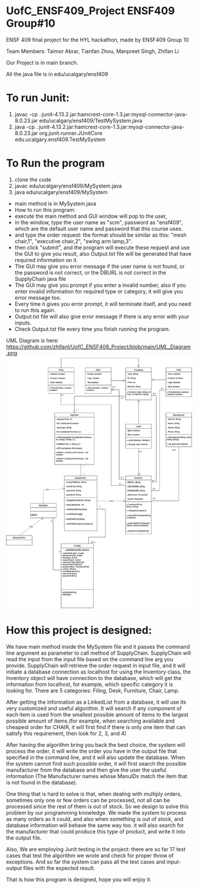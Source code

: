 # UofC_ENSF409_Project ENSF409 Group#10

ENSF 409 final project for the HYL hackathon, made by ENSF409 Group 10

Team Members: Taimor Abrar, Tianfan Zhou, Manpreet Singh, Zhifan Li 

Our Project is in main branch.

All the java file is in edu/ucalgary/ensf409

# To run Junit: 
1. javac -cp .:junit-4.13.2.jar:hamcrest-core-1.3.jar:mysql-connector-java-8.0.23.jar  edu/ucalgary/ensf409/TestMySystem.java
2. java -cp .:junit-4.13.2.jar:hamcrest-core-1.3.jar:mysql-connector-java-8.0.23.jar  org.junit.runner.JUnitCore edu.ucalgary.ensf409.TestMySystem

# To Run the program 
1. clone the code
2. javac edu/ucalgary/ensf409/MySystem.java 
3. java edu/ucalgary/ensf409/MySystem 

* main method is in MySystem.java
* How to run this program: 
* execute the main method and GUI window will pop to the user,
* in the window, type the user name as "scm", password as "ensf409", which are the default user name and password that this course uses.
* and type the order request: the format should be similar as this: "mesh chair,1", "executive chair,2", "swing arm lamp,3".
* then click "submit", and the program will execute these request and use the GUI to give you result, also Output.txt file will be generated that have required information on it.
* The GUI may give you error message if the user name is not found, or the password is not correct, or the DBURL is not correct in the SupplyChain java file
* The GUI may give you prompt if you enter a invalid number, also if you enter invalid information for required type or category, it will give you error message too.
* Every time it gives you error prompt, it will terminate itself, and you need to run this again.
* Output.txt file will also give error message if there is any error with your inputs.
* Check Output.txt file every time you finish running the program.

UML Diagram is here: 
https://github.com/zhifanl/UofC_ENSF409_Project/blob/main/UML_Diagram.png
![...](https://github.com/zhifanl/UofC_ENSF409_Project/blob/main/UML_Diagram.png)

# How this project is designed:

We have main method inside the MySystem file and it passes the command line argument as parameter to call method of SupplyChain. SupplyChain will read the input from the input file based on the command line arg you provide. SupplyChain will retrieve the order request in input file, and it will initiate a database connection as localhost for using the Inventory class, the Inventory object will have connection to the database, which will get the information from localhost, for example, which specific category it is looking for. There are 5 categories: Filing, Desk, Furniture, Chair, Lamp.

After getting the information as a LinkedList from a database, it will use its very customized and useful algorithm. It will search if any component of each item is used from the smallest possible amount of items to the largest possible amount of items.(for example, when searching available and cheapest order for CHAIR, it will first find if there is only one item that can satisfy this requirement, then look for 2, 3, and 4)

After having the algorithm bring you back the best choice, the system will process the order, it will write the order you have in the output file that specified in the command line, and it will also update the database. When the system cannot find such possible order, it will first search the possible manufacturer from the database and then give the user the useful information (The Manufacturer names whose ManuIDs match the item that is not found in the database).

One thing that is hard to solve is that, when dealing with multiply orders, sometimes only one or few orders can be processed, not all can be processed since the rest of them is out of stock. So we design to solve this problem by our programming knowledge. We made the system to process as many orders as it could, and also when something is out of stock, and database information will behave the same way too. it will also search for the manufacturer that could produce this type of product, and write it into the output file.

Also, We are employing Junit testing in the project: there are so far 17 test cases that test the algorithm we wrote and check for proper throw of exceptions. And so far the system can pass all the test cases and input-output files with the expected result.

That is how this program is designed, hope you will enjoy it.

